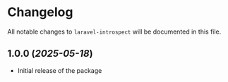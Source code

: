 # Changelog

All notable changes to `laravel-introspect` will be documented in this file.

## 1.0.0 (_2025-05-18_)
- Initial release of the package
